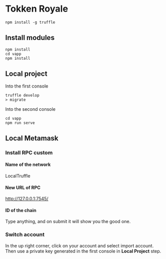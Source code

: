 # Tokken Royale

````shell script
npm install -g truffle
````

## Install modules
```shell script
npm install
cd vapp
npm install
```

## Local project
Into the first console
```shell script
truffle develop
> migrate
```

Into the second console
```shell script
cd vapp
npm run serve
```

## Local Metamask

### Install RPC custom
#### Name of the network
LocalTruffle
#### New URL of RPC
http://127.0.0.1:7545/
#### ID of the chain
Type anything, and on submit it will show you the good one.

### Switch account
In the up right corner, click on your account and select import account. Then use a private key generated in the first console in **Local Project** step.
